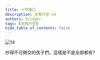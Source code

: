 ```yaml
---
title: 十字路口
description: 天馬行空-14
authors: bridger
tags: [天馬行空]
hide_table_of_contents: false
---
```

![14](https://e.brid.cf/i/2023/08/03/nfrnm4.webp)



<!-- truncate -->
吵得不可開交的孩子們，這樣是不是全部都有?  